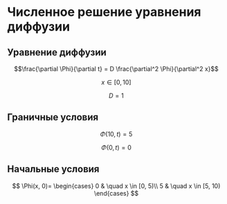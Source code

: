 # Численное решение уравнения диффузии
## Уравнение диффузии
  $$\frac{\partial \Phi}{\partial t} = D \frac{\partial^2 \Phi}{\partial^2 x}$$
  
  $$ x \in [0, 10]$$
  
  $$ D = 1 $$
## Граничные условия
  $$\Phi(10, t) = 5$$
  
  $$\Phi(0, t) = 0$$
## Начальные условия
$$
\Phi(x, 0)=
\begin{cases}
0 & \quad x \in [0, 5)\\ 
5 & \quad x \in [5, 10)
\end{cases}
$$
